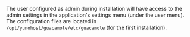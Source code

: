 The user configured as admin during installation will have access to the admin settings in the application's settings menu (under the user menu). The configuration files are located in `/opt/yunohost/guacamole/etc/guacamole` (for the first installation).
